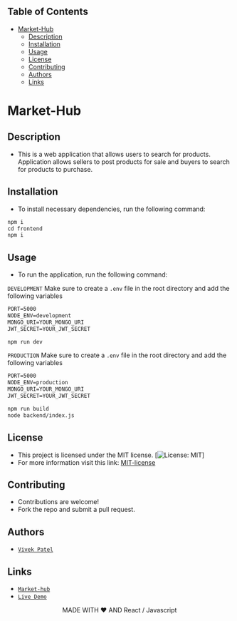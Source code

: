 ## Table of Contents

- [Market-Hub](#market-hub)
  - [Description](#description)
  - [Installation](#installation)
  - [Usage](#usage)
  - [License](#license)
  - [Contributing](#contributing)
  - [Authors](#authors)
  - [Links](#links)

# Market-Hub

## Description

-    This is a web application that allows users to search for products. Application allows sellers to post products for sale and buyers to search for products to purchase.

## Installation

-    To install necessary dependencies, run the following command:

```md
npm i
cd frontend
npm i
```

## Usage

-    To run the application, run the following command:

`DEVELOPMENT` Make sure to create a `.env` file in the root directory and add the following variables

```md
PORT=5000
NODE_ENV=development
MONGO_URI=YOUR_MONGO_URI
JWT_SECRET=YOUR_JWT_SECRET
```

```md
npm run dev
```

`PRODUCTION` Make sure to create a `.env` file in the root directory and add the following variables

```md
PORT=5000
NODE_ENV=production
MONGO_URI=YOUR_MONGO_URI
JWT_SECRET=YOUR_JWT_SECRET
```

```md
npm run build
node backend/index.js
```

## License

-    This project is licensed under the MIT license. [![License: MIT](https://img.shields.io/badge/License-MIT-yellow.svg)]
-    For more information visit this link: [MIT-license](https://opensource.org/licenses/MIT)

## Contributing

-    Contributions are welcome!
-    Fork the repo and submit a pull request.

## Authors

-   [`Vivek Patel`](https://www.patelvivek.dev)

## Links

-   [`Market-hub`](https://www.patelvivek.dev/projects/market-hub)
-   [`Live Demo`](https://market-hub.patelvivek.dev/)

<div style="text-align: center;">
MADE WITH ❤️ AND React / Javascript
</div>
